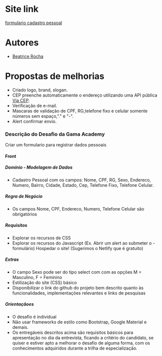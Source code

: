 # Site link

[formulario cadastro pessoal](https://vitanostra.netlify.app/)

# Autores

- [Beatrice Rocha](https://github.com/beatricerocha)

# Propostas de melhorias

- Criado logo, brand, slogan.
- CEP preenche automaticamente o endereço utilizando uma API pública [Via CEP](https://viacep.com.br/).
- Verificação de e-mail.
- Mascaras de validação de CPF, RG,telefone fixo e celular somente números sem espaço,"." e "-".
- Alert confirmar envio.

### Descrição do Desafio da Gama Academy

Criar um formulario para registrar dados pessoais

#### Front

##### Domínio - Modelagem de Dados

- Cadastro Pessoal com os campos: Nome, CPF, RG, Sexo, Endereco, Numero, Bairro, Cidade, Estado, Cep, Telefone Fixo, Telefone Celular.

##### Regra de Negócio

- Os campos Nome, CPF, Endereco, Numero, Telefone Celular são obrigatórios

##### Requisitos

- Explorar os recursos de CSS
- Explorar os recursos do Javascript (Ex. Abrir um alert ao submeter o - formulário)
  Hospedar o site! (Sugerimos o Netlify que é gratuito)

##### Extras

- O campo Sexo pode ser do tipo select com com as opções M = Masculino, F = Feminino
- Estilização do site (CSS) básico
- Disponibilizar o link do github do projeto bem descrito quanto às funcionalidades, implementações relevantes e links de pesquisas

##### Orientaçãoes

- O desafio é individual
- Não usar frameworks de estilo como Bootstrap, Google Material e demais.
- Os entregáveis descritos acima são requisitos básicos para apresentação no dia da entrevista, ficando a critério do candidato, se quiser e estiver apto a melhorar o desafio de alguma forma, com os conhecimentos adquiridos durante a trilha de especialização.
